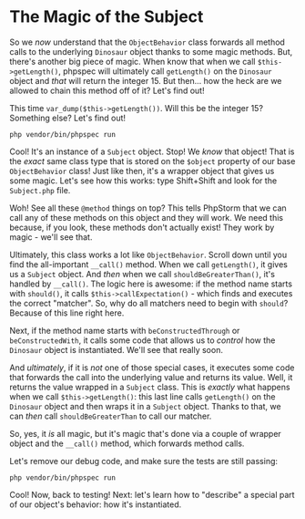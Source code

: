 # The Magic of the Subject

So we *now* understand that the `ObjectBehavior` class forwards all method
calls to the underlying `Dinosaur` object thanks to some magic methods. But, there's
another big piece of magic. When know that when we call `$this->getLength()`, phpspec
will ultimately call `getLength()` on the `Dinosaur` object and *that* will return
the integer 15. But then... how the heck are we allowed to chain this method off
of it? Let's find out!

This time `var_dump($this->getLength())`. Will this be the integer 15? Something
else? Let's find out!

```terminal-silent
php vendor/bin/phpspec run
```

Cool! It's an instance of a `Subject` object. Stop! We *know* that object! That
is the *exact* same class type that is stored on the `$object` property of our
base `ObjectBehavior` class! Just like then, it's a wrapper object that gives us
some magic. Let's see how this works: type Shift+Shift and look for the
`Subject.php` file.

Woh! See all these `@method` things on top? This tells PhpStorm that we can call
any of these methods on this object and they will work. We need this because, if
you look, these methods don't actually exist! They work by magic - we'll see that.

Ultimately, this class works a lot like `ObjectBehavior`. Scroll down until you
find the all-important `__call()` method. When we call `getLength()`, it gives
us a `Subject` object. And *then* when we call `shouldBeGreaterThan()`, it's
handled by `__call()`. The logic here is awesome: if the method name starts with
`should()`, it calls `$this->callExpectation()` - which finds and executes the
correct "matcher". So, why do all matchers need to begin with `should`? Because
of this line right here.

Next, if the method name starts with `beConstructedThrough` or `beConstructedWith`,
it calls some code that allows us to *control* how the `Dinosaur` object is
instantiated. We'll see that really soon.

And *ultimately*, if it is *not* one of those special cases, it executes some code
that forwards the call into the underlying value and returns its value. Well, it
returns the value wrapped in a `Subject` class. This is *exactly* what happens
when we call `$this->getLength()`: this last line calls `getLength()` on the
`Dinosaur` object and then wraps it in a `Subject` object. Thanks to that, we
can *then* call `shouldBeGreaterThan` to call our matcher.

So, yes, it *is* all magic, but it's magic that's done via a couple of wrapper
object and the `__call()` method, which forwards method calls.

Let's remove our debug code, and make sure the tests are still passing:

```terminal-silent
php vendor/bin/phpspec run
```

Cool! Now, back to testing! Next: let's learn how to "describe" a special part of
our object's behavior: how it's instantiated.
